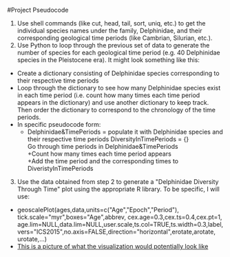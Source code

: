 #Project Pseudocode

1. Use shell commands (like cut, head, tail, sort, uniq, etc.) to get the individual species names under the family, Delphinidae, and their corresponding geological time periods (like Cambrian, Silurian, etc.).  
2. Use Python to loop through the previous set of data to generate the number of species for each geological time period (e.g. 40 Delphinidae species in the Pleistocene era). It might look something like this:
 - Create a dictionary consisting of Delphinidae species corresponding to their respective time periods
 - Loop through the dictionary to see how many Delphinidae species exist in each time period (i.e. count how many times each time period appears in the dictionary) and use another dictionary to keep track. Then order the dictionary to correspond to the chronology of the time periods.
 - In specific pseudocode form:
	- Delphinidae&TimePeriods = populate it with Delphinidae species and their respective time periods
          DiversityInTimePeriods = {}                                        
          Go through time periods in Delphinidae&TimePeriods                                      
             +Count how many times each time period appears                          
             +Add the time period and the corresponding times to DiveristyInTimePeriods
3. Use the data obtained from step 2 to generate a "Delphinidae Diversity Through Time" plot using the appropriate R library. To be specific, I will use:
  - geoscalePlot(ages,data,units=c("Age","Epoch","Period"),
  tick.scale="myr",boxes="Age",abbrev, cex.age=0.3,cex.ts=0.4,cex.pt=1,
  age.lim=NULL,data.lim=NULL,user.scale,ts.col=TRUE,ts.width=0.3,label,
  vers="ICS2015",no.axis=FALSE,direction="horizontal",erotate,arotate,
  urotate,...)
  - [This is a picture of what the visualization would potentially look like](http://www.ctoz.nl/c/ctz/images/vol69/nr04/6904a01fig2.gif)
